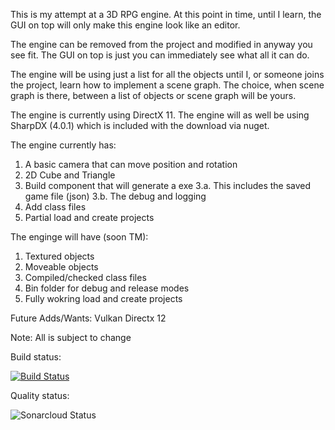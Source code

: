 This is my attempt at a 3D RPG engine. At this point in time, until I learn, the GUI on top will only make this engine look like an editor.

The engine can be removed from the project and modified in anyway you see fit. The GUI on top is just you can immediately see what all it can do.

The engine will be using just a list for all the objects until I, or someone joins the project, learn how to implement a scene graph. The choice, when scene graph is there, between a list of objects or scene graph will be yours.

The engine is currently using DirectX 11. The engine will as well be using SharpDX (4.0.1) which is included with the download via nuget.

The engine currently has:
  1. A basic camera that can move position and rotation
  2. 2D Cube and Triangle
  3. Build component that will generate a exe
    3.a. This includes the saved game file (json)
    3.b. The debug and logging
  4. Add class files
  5. Partial load and create projects
    
The enginge will have (soon TM):
  1. Textured objects
  2. Moveable objects
  3. Compiled/checked class files
  4. Bin folder for debug and release modes
  5. Fully wokring load and create projects
  
 Future Adds/Wants:
  Vulkan
  Directx 12

Note: All is subject to change

Build status:

[![Build Status](https://michaeljyahner.visualstudio.com/MY%20Game%20Engine/_apis/build/status/MY%20Game%20Engine-.NET%20Desktop%20with%20SonarCloud-CI?branchName=Directx11)](https://michaeljyahner.visualstudio.com/MY%20Game%20Engine/_build/latest?definitionId=2?branchName=Directx11)

Quality status:

![Sonarcloud Status](https://sonarcloud.io/api/project_badges/measure?project=My3dEngine&metric=alert_status)
